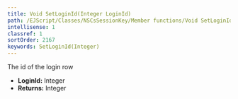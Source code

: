 ```yaml
---
title: Void SetLoginId(Integer LoginId)
path: /EJScript/Classes/NSCsSessionKey/Member functions/Void SetLoginId(Integer p_0)
intellisense: 1
classref: 1
sortOrder: 2167
keywords: SetLoginId(Integer)
---
```



The id of the login row



* **LoginId:** Integer
* **Returns:** Integer


